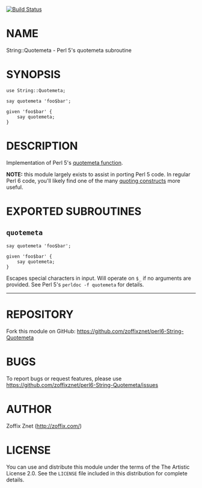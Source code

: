 [![Build Status](https://travis-ci.org/zoffixznet/perl6-String-Quotemeta.svg)](https://travis-ci.org/zoffixznet/perl6-String-Quotemeta)

# NAME

String::Quotemeta - Perl 5's quotemeta subroutine

# SYNOPSIS

```perl6
use String::Quotemeta;

say quotemeta 'foo$bar';

given 'foo$bar' {
    say quotemeta;
}
```

# DESCRIPTION

Implementation of Perl 5's
[quotemeta function](https://metacpan.org/pod/perlfunc).

**NOTE:** this module largely exists to assist in porting Perl 5 code. In
regular Perl 6 code, you'll likely find one of the many
[quoting constructs](http://docs.perl6.org/language/quoting) more useful.

# EXPORTED SUBROUTINES

## `quotemeta`

```perl6
say quotemeta 'foo$bar';

given 'foo$bar' {
    say quotemeta;
}
```

Escapes special characters in input. Will operate on `$_` if no arguments
are provided. See Perl 5's `perldoc -f quotemeta` for details.

----

# REPOSITORY

Fork this module on GitHub:
https://github.com/zoffixznet/perl6-String-Quotemeta

# BUGS

To report bugs or request features, please use
https://github.com/zoffixznet/perl6-String-Quotemeta/issues

# AUTHOR

Zoffix Znet (http://zoffix.com/)

# LICENSE

You can use and distribute this module under the terms of the
The Artistic License 2.0. See the `LICENSE` file included in this
distribution for complete details.
